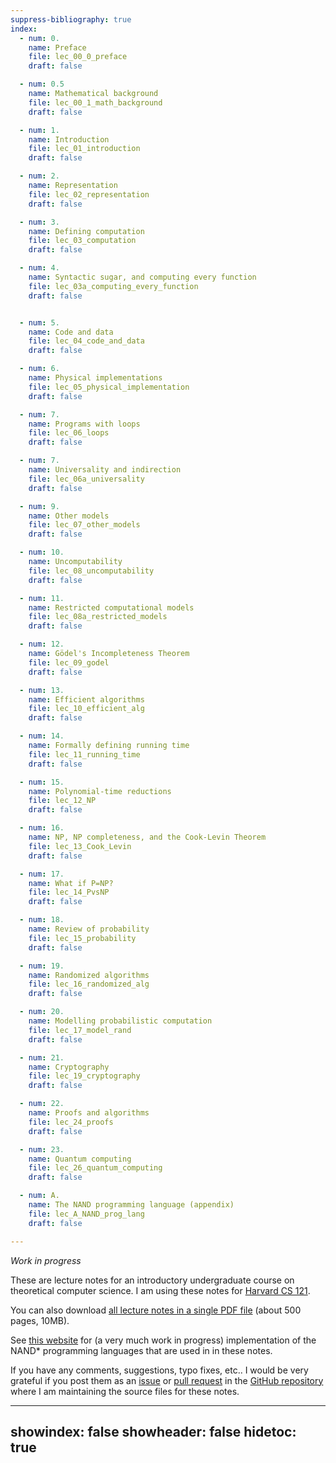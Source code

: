 ```yaml
---
suppress-bibliography: true
index:
  - num: 0.
    name: Preface
    file: lec_00_0_preface
    draft: false

  - num: 0.5
    name: Mathematical background
    file: lec_00_1_math_background
    draft: false

  - num: 1.
    name: Introduction
    file: lec_01_introduction
    draft: false

  - num: 2.
    name: Representation
    file: lec_02_representation
    draft: false

  - num: 3.
    name: Defining computation
    file: lec_03_computation
    draft: false

  - num: 4.
    name: Syntactic sugar, and computing every function
    file: lec_03a_computing_every_function
    draft: false


  - num: 5.
    name: Code and data
    file: lec_04_code_and_data
    draft: false

  - num: 6.
    name: Physical implementations
    file: lec_05_physical_implementation
    draft: false

  - num: 7.
    name: Programs with loops
    file: lec_06_loops
    draft: false

  - num: 7.
    name: Universality and indirection
    file: lec_06a_universality
    draft: false

  - num: 9.
    name: Other models
    file: lec_07_other_models
    draft: false

  - num: 10.
    name: Uncomputability
    file: lec_08_uncomputability
    draft: false

  - num: 11.
    name: Restricted computational models
    file: lec_08a_restricted_models
    draft: false

  - num: 12.
    name: Gödel's Incompleteness Theorem
    file: lec_09_godel
    draft: false

  - num: 13.
    name: Efficient algorithms
    file: lec_10_efficient_alg
    draft: false

  - num: 14.
    name: Formally defining running time
    file: lec_11_running_time
    draft: false

  - num: 15.
    name: Polynomial-time reductions
    file: lec_12_NP
    draft: false

  - num: 16.
    name: NP, NP completeness, and the Cook-Levin Theorem
    file: lec_13_Cook_Levin
    draft: false

  - num: 17.
    name: What if P=NP?
    file: lec_14_PvsNP
    draft: false

  - num: 18.
    name: Review of probability
    file: lec_15_probability
    draft: false

  - num: 19.
    name: Randomized algorithms
    file: lec_16_randomized_alg
    draft: false

  - num: 20.
    name: Modelling probabilistic computation
    file: lec_17_model_rand
    draft: false

  - num: 21.
    name: Cryptography
    file: lec_19_cryptography
    draft: false

  - num: 22.
    name: Proofs and algorithms
    file: lec_24_proofs
    draft: false

  - num: 23.
    name: Quantum computing
    file: lec_26_quantum_computing
    draft: false

  - num: A.
    name: The NAND programming language (appendix)
    file: lec_A_NAND_prog_lang
    draft: false

---
```


_Work in progress_

These are lecture notes for an introductory undergraduate course on theoretical computer science.
I am using these notes for [Harvard CS 121](http://cs121.boazbarak.org).


You can also download [all lecture notes in a single PDF file](lnotes_book.pdf) (about 500 pages, 10MB).

See [this website](http://nandpl.org) for (a very much work in progress) implementation of the NAND\* programming languages that are used in in these notes.

If you have any comments, suggestions, typo fixes, etc.. I would be very grateful if you post them as an [issue](https://github.com/boazbk/tcs/issues) or [pull request](https://github.com/boazbk/tcs/pulls) in the [GitHub repository](https://github.com/boazbk/tcs) where I am maintaining the source files for these notes.


---
showindex: false
showheader: false
hidetoc: true
---
